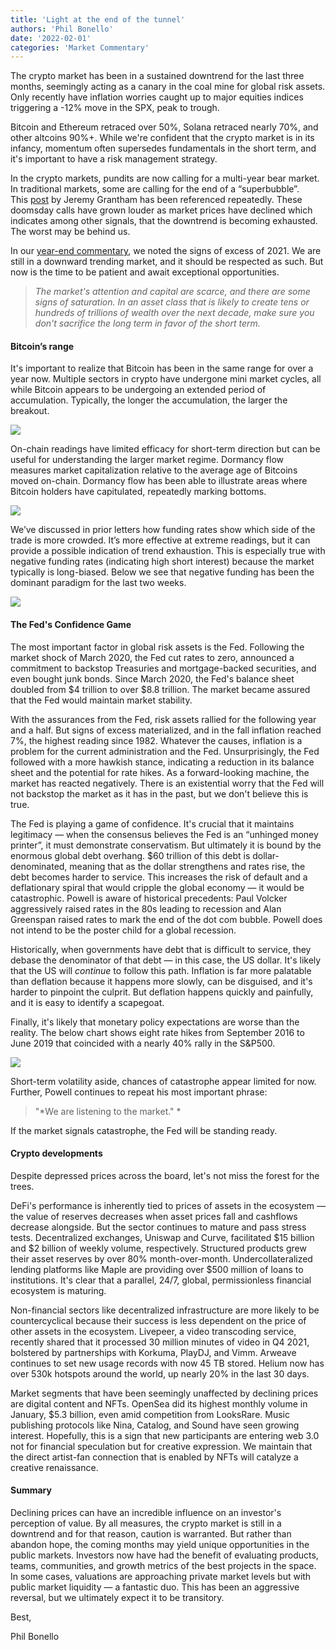```yaml
---
title: 'Light at the end of the tunnel'
authors: 'Phil Bonello'
date: '2022-02-01'
categories: 'Market Commentary'
---
```

The crypto market has been in a sustained downtrend for the last three months, seemingly acting as a canary in the coal mine for global risk assets. Only recently have inflation worries caught up to major equities indices triggering a -12% move in the SPX, peak to trough.

Bitcoin and Ethereum retraced over 50%, Solana retraced nearly 70%, and other altcoins 90%+. While we're confident that the crypto market is in its infancy, momentum often supersedes fundamentals in the short term, and it's important to have a risk management strategy.

In the crypto markets, pundits are now calling for a multi-year bear market. In traditional markets, some are calling for the end of a “superbubble”. This [post](https://www.gmo.com/americas/research-library/let-the-wild-rumpus-begin/) by Jeremy Grantham has been referenced repeatedly. These doomsday calls have grown louder as market prices have declined which indicates among other signals, that the downtrend is becoming exhausted. The worst may be behind us.

In our [year-end commentary](https://plaintextcapital.substack.com/p/2021-year-end-market-commentary), we noted the signs of excess of 2021. We are still in a downward trending market, and it should be respected as such. But now is the time to be patient and await exceptional opportunities.

> *The market's attention and capital are scarce, and there are some signs of saturation. In an asset class that is likely to create tens or hundreds of trillions of wealth over the next decade, make sure you don't sacrifice the long term in favor of the short term.*

#### **Bitcoin’s range**

It's important to realize that Bitcoin has been in the same range for over a year now. Multiple sectors in crypto have undergone mini market cycles, all while Bitcoin appears to be undergoing an extended period of accumulation. Typically, the longer the accumulation, the larger the breakout.

![](/images/1-02c3013a.webp)

On-chain readings have limited efficacy for short-term direction but can be useful for understanding the larger market regime. Dormancy flow measures market capitalization relative to the average age of Bitcoins moved on-chain. Dormancy flow has been able to illustrate areas where Bitcoin holders have capitulated, repeatedly marking bottoms.

![](/images/2-2c1ba246.webp)

We’ve discussed in prior letters how funding rates show which side of the trade is more crowded. It’s more effective at extreme readings, but it can provide a possible indication of trend exhaustion. This is especially true with negative funding rates (indicating high short interest) because the market typically is long-biased. Below we see that negative funding has been the dominant paradigm for the last two weeks.

![](/images/3-647e524b.webp)

#### **The Fed's Confidence Game**

The most important factor in global risk assets is the Fed. Following the market shock of March 2020, the Fed cut rates to zero, announced a commitment to backstop Treasuries and mortgage-backed securities, and even bought junk bonds. Since March 2020, the Fed's balance sheet doubled from $4 trillion to over $8.8 trillion. The market became assured that the Fed would maintain market stability.

With the assurances from the Fed, risk assets rallied for the following year and a half. But signs of excess materialized, and in the fall inflation reached 7%, the highest reading since 1982. Whatever the causes, inflation is a problem for the current administration and the Fed. Unsurprisingly, the Fed followed with a more hawkish stance, indicating a reduction in its balance sheet and the potential for rate hikes. As a forward-looking machine, the market has reacted negatively. There is an existential worry that the Fed will not backstop the market as it has in the past, but we don't believe this is true.

The Fed is playing a game of confidence. It's crucial that it maintains legitimacy — when the consensus believes the Fed is an “unhinged money printer”, it must demonstrate conservatism. But ultimately it is bound by the enormous global debt overhang. $60 trillion of this debt is dollar-denominated, meaning that as the dollar strengthens and rates rise, the debt becomes harder to service. This increases the risk of default and a deflationary spiral that would cripple the global economy — it would be catastrophic. Powell is aware of historical precedents: Paul Volcker aggressively raised rates in the 80s leading to recession and Alan Greenspan raised rates to mark the end of the dot com bubble. Powell does not intend to be the poster child for a global recession.

Historically, when governments have debt that is difficult to service, they debase the denominator of that debt — in this case, the US dollar. It's likely that the US will *continue* to follow this path. Inflation is far more palatable than deflation because it happens more slowly, can be disguised, and it's harder to pinpoint the culprit. But deflation happens quickly and painfully, and it is easy to identify a scapegoat.

Finally, it's likely that monetary policy expectations are worse than the reality. The below chart shows eight rate hikes from September 2016 to June 2019 that coincided with a nearly 40% rally in the S\&P500.

![](/images/4-c54f21da.webp)

Short-term volatility aside, chances of catastrophe appear limited for now. Further, Powell continues to repeat his most important phrase:

> "\*We are listening to the market." \* 

If the market signals catastrophe, the Fed will be standing ready.



#### **Crypto developments**

Despite depressed prices across the board, let's not miss the forest for the trees.

DeFi's performance is inherently tied to prices of assets in the ecosystem — the value of reserves decreases when asset prices fall and cashflows decrease alongside. But the sector continues to mature and pass stress tests. Decentralized exchanges, Uniswap and Curve, facilitated $15 billion and $2 billion of weekly volume, respectively. Structured products grew their asset reserves by over 80% month-over-month. Undercollateralized lending platforms like Maple are providing over $500 million of loans to institutions. It's clear that a parallel, 24/7, global, permissionless financial ecosystem is maturing.

Non-financial sectors like decentralized infrastructure are more likely to be countercyclical because their success is less dependent on the price of other assets in the ecosystem. Livepeer, a video transcoding service, recently shared that it processed 30 million minutes of video in Q4 2021, bolstered by partnerships with Korkuma, PlayDJ, and Vimm. Arweave continues to set new usage records with now 45 TB stored. Helium now has over 530k hotspots around the world, up nearly 20% in the last 30 days.

Market segments that have been seemingly unaffected by declining prices are digital content and NFTs. OpenSea did its highest monthly volume in January, $5.3 billion, even amid competition from LooksRare. Music publishing protocols like Nina, Catalog, and Sound have seen growing interest. Hopefully, this is a sign that new participants are entering web 3.0 not for financial speculation but for creative expression. We maintain that the direct artist-fan connection that is enabled by NFTs will catalyze a creative renaissance.



#### **Summary**

Declining prices can have an incredible influence on an investor's perception of value. By all measures, the crypto market is still in a downtrend and for that reason, caution is warranted. But rather than abandon hope, the coming months may yield unique opportunities in the public markets. Investors now have had the benefit of evaluating products, teams, communities, and growth metrics of the best projects in the space. In some cases, valuations are approaching private market levels but with public market liquidity — a fantastic duo. This has been an aggressive reversal, but we ultimately expect it to be transitory.

Best,

Phil Bonello
